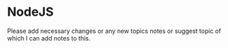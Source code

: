 # NodeJS

Please add necessary changes or any new topics notes or suggest topic of which I can add notes to this.
